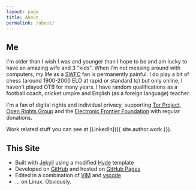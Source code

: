 ```yaml
---
layout: page
title: About
permalink: /about/
---
```


## Me

I'm older than I wish I was and younger than I hope to be and am lucky to have an amazing wife and 3 "kids". When I'm not messing around with computers, my life as a [SWFC](https://www.swfc.co.uk) fan is permanently painful. I do play a bit of chess (around 1900-2000 ELO at rapid or standard tc) but only online, I haven't played OTB for many years. I have random qualifications as a football coach, cricket umpire and English (as a foreign language) teacher. 

I'm a fan of digital rights and individual privacy, supporting [Tor Project](https://torproject.org), [Open Rights Group](https://www.openrightsgroup.org/) and the [Electronic Frontier Foundation](https://www.eff.org/) with regular donations.

Work related stuff you can see at [LinkedIn]({{ site.author.work }}).


## This Site

* Built with [Jekyll](http://jekyllrb.com) using a modified [Hyde](https://github.com/poole/hyde) template
* Developed on [GitHub](https://github.com/davison/davison.github.io) and hosted on [GitHub Pages](https://pages.github.com)
* Edited in a combination of [ViM](https://www.vim.org/) and [vscode](https://code.visualstudio.com/)
* ... on Linux. Obviously.

